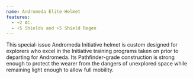 ```yaml
---
name: Andromeda Elite Helmet
features:
  - +2 AC.
  - +5 Shields and +5 Shield Regen
---
```

This special-issue Andromeda Initiative helmet is custom designed for explorers who excel in the Initiative training programs taken on prior to departing for Andromeda. Its Pathfinder-grade construction is strong enough to protect the wearer from the dangers of unexplored space while remaining light enough to allow full mobility.